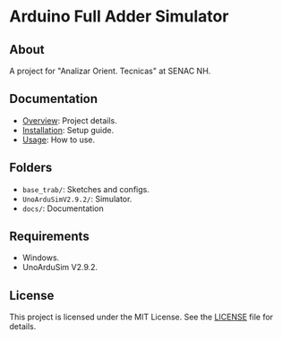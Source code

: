 # Arduino Full Adder Simulator

## About
A project for "Analizar Orient. Tecnicas" at SENAC NH.

## Documentation
- [Overview](docs/overview.md): Project details.
- [Installation](docs/Installation.md): Setup guide.
- [Usage](docs/usage.md): How to use.

## Folders
- `base_trab/`: Sketches and configs.
- `UnoArduSimV2.9.2/`: Simulator.
- `docs/`: Documentation

## Requirements
- Windows.
- UnoArduSim V2.9.2.

## License
This project is licensed under the MIT License. See the [LICENSE](docs/LICENSE) file for details.